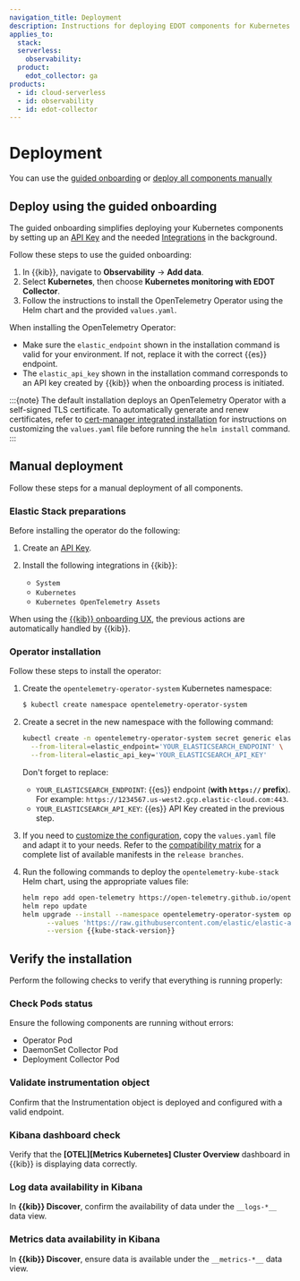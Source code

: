 ```yaml
---
navigation_title: Deployment
description: Instructions for deploying EDOT components for Kubernetes monitoring, using guided onboarding or manual steps.
applies_to:
  stack:
  serverless:
    observability:
  product:
    edot_collector: ga
products:
  - id: cloud-serverless
  - id: observability
  - id: edot-collector
---
```


# Deployment

You can use the [guided onboarding](#deploy-using-the-guided-onboarding) or [deploy all components manually](#manual-deployment)

## Deploy using the guided onboarding

The guided onboarding simplifies deploying your Kubernetes components by setting up an [API Key](/deploy-manage/api-keys/elasticsearch-api-keys.md) and the needed [Integrations](https://www.elastic.co/docs/current/en/integrations) in the background.

Follow these steps to use the guided onboarding:

1. In {{kib}}, navigate to **Observability** → **Add data**.
2. Select **Kubernetes**, then choose **Kubernetes monitoring with EDOT Collector**.
3. Follow the instructions to install the OpenTelemetry Operator using the Helm chart and the provided `values.yaml`.

When installing the OpenTelemetry Operator:

- Make sure the `elastic_endpoint` shown in the installation command is valid for your environment. If not, replace it with the correct {{es}} endpoint.
- The `elastic_api_key` shown in the installation command corresponds to an API key created by {{kib}} when the onboarding process is initiated.

:::{note}
The default installation deploys an OpenTelemetry Operator with a self-signed TLS certificate.
To automatically generate and renew certificates, refer to [cert-manager integrated installation](/solutions/observability/get-started/opentelemetry/use-cases/kubernetes/customization.md#cert-manager-integrated-installation) for instructions on customizing the `values.yaml` file before running the `helm install` command.
:::

## Manual deployment

Follow these steps for a manual deployment of all components.

### Elastic Stack preparations

Before installing the operator do the following:

1. Create an [API Key](/deploy-manage/api-keys/elasticsearch-api-keys.md).

2. Install the following integrations in {{kib}}:
    - `System`
    - `Kubernetes`
    - `Kubernetes OpenTelemetry Assets`

When using the [{{kib}} onboarding UX](#deploy-using-the-guided-onboarding), the previous actions are automatically handled by {{kib}}.

### Operator installation

Follow these steps to install the operator:

1. Create the `opentelemetry-operator-system` Kubernetes namespace:

    ```bash
    $ kubectl create namespace opentelemetry-operator-system
    ```

2. Create a secret in the new namespace with the following command:

   ```bash
   kubectl create -n opentelemetry-operator-system secret generic elastic-secret-otel \
     --from-literal=elastic_endpoint='YOUR_ELASTICSEARCH_ENDPOINT' \
     --from-literal=elastic_api_key='YOUR_ELASTICSEARCH_API_KEY'
   ```

   Don't forget to replace:

   - `YOUR_ELASTICSEARCH_ENDPOINT`: {{es}} endpoint (**with `https://` prefix**). For example: `https://1234567.us-west2.gcp.elastic-cloud.com:443`.
   - `YOUR_ELASTICSEARCH_API_KEY`: {{es}} API Key created in the previous step.

3. If you need to [customize the configuration](/solutions/observability/get-started/opentelemetry/use-cases/kubernetes/customization.md), copy the `values.yaml` file and adapt it to your needs. Refer to the [compatibility matrix](/solutions/observability/get-started/opentelemetry/use-cases/kubernetes/prerequisites-compatibility.md#compatibility-matrix) for a complete list of available manifests in the `release branches`. 

4. Run the following commands to deploy the `opentelemetry-kube-stack` Helm chart, using the appropriate values file:

    ```bash subs=true
    helm repo add open-telemetry https://open-telemetry.github.io/opentelemetry-helm-charts
    helm repo update
    helm upgrade --install --namespace opentelemetry-operator-system opentelemetry-kube-stack open-telemetry/opentelemetry-kube-stack \
          --values 'https://raw.githubusercontent.com/elastic/elastic-agent/refs/tags/v{{version.edot_collector}}/deploy/helm/edot-collector/kube-stack/values.yaml' \
          --version {{kube-stack-version}}
    ```

## Verify the installation

Perform the following checks to verify that everything is running properly:

### Check Pods status

Ensure the following components are running without errors:

   - Operator Pod
   - DaemonSet Collector Pod
   - Deployment Collector Pod

### Validate instrumentation object

Confirm that the Instrumentation object is deployed and configured with a valid endpoint.

### Kibana dashboard check

Verify that the **[OTEL][Metrics Kubernetes] Cluster Overview** dashboard in {{kib}} is displaying data correctly.

### Log data availability in Kibana

In **{{kib}} Discover**, confirm the availability of data under the `__logs-*__` data view.

### Metrics data availability in Kibana

In **{{kib}} Discover**, ensure data is available under the `__metrics-*__` data view.

